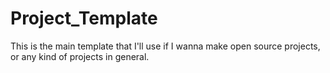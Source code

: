 # Project_Template
This is the main template that I'll use if I wanna make open source projects, or any kind of projects in general.
